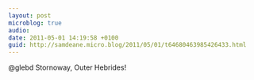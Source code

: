 ```yaml
---
layout: post
microblog: true
audio: 
date: 2011-05-01 14:19:58 +0100
guid: http://samdeane.micro.blog/2011/05/01/t64680463985426433.html
---
```

@glebd Stornoway, Outer Hebrides!
